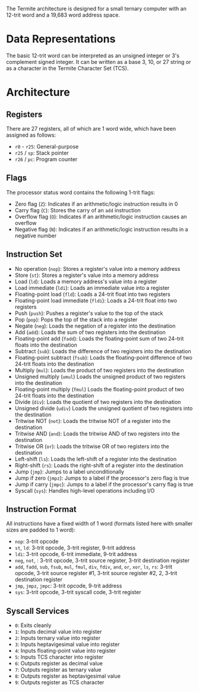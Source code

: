 The Termite architecture is designed for a small ternary computer with an 12-trit word and a 19,683 word address space.

# Data Representations
The basic 12-trit word can be interpreted as an unsigned integer or  3's complement signed integer.  It can be written as a base 3, 10, or 27 string or as a character in the Termite Character Set (TCS).

# Architecture

## Registers
There are 27 registers, all of which are 1 word wide, which have been assigned as follows:
- `r0` - `r25`: General-purpose
- `r25` / `sp`: Stack pointer
- `r26` / `pc`: Program counter

## Flags
The processor status word contains the following 1-trit flags:
- Zero flag (`Z`): Indicates if an arithmetic/logic instruction results in 0
- Carry flag (`C`): Stores the carry of an `add` instruction
- Overflow flag (`O`): Indicates if an arithmetic/logic instruction causes an overflow
- Negative flag (`N`): Indicates if an arithmetic/logic instruction results in a negative number

## Instruction Set
- No operation (`nop`): Stores a register's value into a memory address
- Store (`st`): Stores a register's value into a memory address
- Load (`ld`): Loads a memory address's value into a register
- Load immediate (`ldi`): Loads an immediate value into a register
- Floating-point load (`fld`): Loads a 24-trit float into two registers
- Floating-point load immediate (`fldi`): Loads a 24-trit float into two registers
- Push (`push`): Pushes a register's value to the top of the stack
- Pop (`pop`): Pops the top of the stack into a register
- Negate (`neg`): Loads the negation of a register into the destination
- Add (`add`): Loads the sum of two registers into the destination
- Floating-point add (`fadd`): Loads the floating-point sum of two 24-trit floats into the destination
- Subtract (`sub`): Loads the difference of two registers into the destination
- Floating-point subtract (`fsub`): Loads the floating-point difference of two 24-trit floats into the destination
- Multiply (`mul`): Loads the product of two registers into the destination
- Unsigned multiply (`umul`) Loads the unsigned product of two registers into the destination
- Floating-point multiply (`fmul`) Loads the floating-point product of two 24-trit floats into the destination
- Divide (`div`): Loads the quotient of two registers into the destination
- Unsigned divide (`udiv`) Loads the unsigned quotient of two registers into the destination
- Tritwise NOT (`not`): Loads the tritwise NOT of a register into the destination
- Tritwise AND (`and`): Loads the tritwise AND of two registers into the destination
- Tritwise OR (`or`): Loads the tritwise OR of two registers into the destination
- Left-shift (`ls`): Loads the left-shift of a register into the destination
- Right-shift (`rs`): Loads the right-shift of a register into the destination
- Jump (`jmp`): Jumps to a label unconditionally
- Jump if zero (`jmpz`): Jumps to a label if the processor's zero flag is true
- Jump if carry (`jmpc`): Jumps to a label if the processor's carry flag is true
- Syscall (`sys`): Handles high-level operations including I/O

## Instruction Format
All instructions have a fixed width of 1 word (formats listed here with smaller sizes are padded to 1 word):
-  `nop`: 3-trit opcode
-  `st`, `ld`: 3-trit opcode, 3-trit register, 9-trit address
-  `ldi`: 3-trit opcode, 6-trit immediate, 9-trit address
-  `neg`, `not`, : 3-trit opcode, 3-trit source register, 3-trit destination register
-  `add`, `fadd`, `sub`, `fsub`, `mul`, `fmul`, `div`, `fdiv`, `and`, `or`, `xor`, `ls`, `rs`: 
    3-trit opcode, 3-trit source register #1, 3-trit source register #2, 2, 3-trit destination register
- `jmp`, `jmpz`, `jmpc`: 3-trit opcode, 9-trit address
- `sys`: 3-trit opcode, 3-trit syscall code, 3-trit register

## Syscall Services
- `0`: Exits cleanly
- `1`: Inputs decimal value into register
- `2`: Inputs ternary value into register
- `3`: Inputs heptavigesimal value into register
- `4`: Inputs floating-point value into register
- `5`: Inputs TCS character into register
- `6`: Outputs register as decimal value
- `7`: Outputs register as ternary value
- `8`: Outputs register as heptavigesimal value
- `9`: Outputs register as TCS character